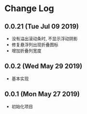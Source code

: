 # Change Log

## 0.0.21 (Tue Jul 09 2019)

-   没有溢出滚动条时, 不显示浮动阴影
-   修复悬浮列出现折叠图标
-   增加折叠列宽度

## 0.0.2 (Wed May 29 2019)

-   基本实现

## 0.0.1 (Mon May 27 2019)

-   初始化项目
